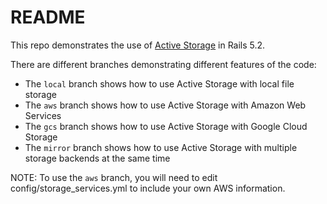 # README

This repo demonstrates the use of [Active Storage](https://github.com/rails/activestorage) in Rails 5.2.

There are different branches demonstrating different features of the code:

* The `local` branch shows how to use Active Storage with local file storage
* The `aws` branch shows how to use Active Storage with Amazon Web Services
* The `gcs` branch shows how to use Active Storage with Google Cloud Storage
* The `mirror` branch shows how to use Active Storage with multiple storage backends at the same time

NOTE: To use the `aws` branch, you will need to edit config/storage_services.yml to include your own AWS information.